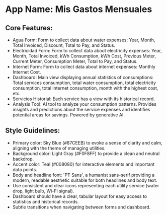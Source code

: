 # **App Name**: Mis Gastos Mensuales

## Core Features:

- Agua Form: Form to collect data about water expenses: Year, Month, Total Invoiced, Discount, Total to Pay, and Status.
- Electricidad Form: Form to collect data about electricity expenses: Year, Month, Total Invoiced, kWh Consumption, kWh Cost, Previous Meter, Current Meter, Consumption Meter, Total to Pay, and Status.
- Internet Form: Form to collect data about internet expenses: Monthly Internet Cost.
- Dashboard: Main view displaying annual statistics of consumptions: Total services consumption, total water consumption, total electricity consumption, total internet consumption, month with the highest cost, etc.
- Servicios Historial: Each service has a view with its historical record.
- Analysis Tool: AI tool to analyze your consumption patterns. Provides insights and predictions about the service expenses and identifies potential areas for savings. Powered by generative AI.

## Style Guidelines:

- Primary color: Sky Blue (#87CEEB) to evoke a sense of clarity and calm, aligning with the theme of managing utilities.
- Background color: Light Gray (#F0F8FF) to provide a clean and neutral backdrop.
- Accent color: Teal (#008080) for interactive elements and important data points.
- Body and headline font: 'PT Sans', a humanist sans-serif providing a modern, readable aesthetic suitable for both headlines and body text.
- Use consistent and clear icons representing each utility service (water drop, light bulb, Wi-Fi signal).
- Dashboard should have a clear, tabular layout for easy access to statistics and historical records.
- Subtle transitions when navigating between forms and dashboard.